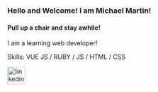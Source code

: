 ### Hello and Welcome! I am Michael Martin!
#### Pull up a chair and stay awhile!
I am a learning web developer!

Skills: VUE JS / RUBY / JS / HTML / CSS



[<img src='https://cdn.jsdelivr.net/npm/simple-icons@3.0.1/icons/linkedin.svg' alt='linkedin' height='40'>](https://www.linkedin.com/in/michaelryanmartin/)  

